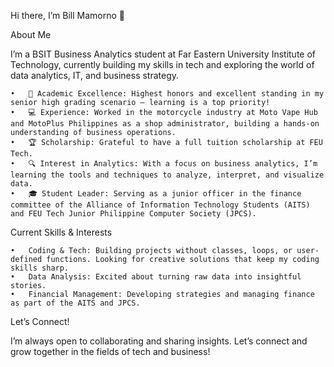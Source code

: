 Hi there, I’m Bill Mamorno 👋

About Me

I’m a BSIT Business Analytics student at Far Eastern University Institute of Technology, currently building my skills in tech and exploring the world of data analytics, IT, and business strategy.

	•	🌟 Academic Excellence: Highest honors and excellent standing in my senior high grading scenario – learning is a top priority!
	•	💻 Experience: Worked in the motorcycle industry at Moto Vape Hub and MotoPlus Philippines as a shop administrator, building a hands-on understanding of business operations.
	•	🏆 Scholarship: Grateful to have a full tuition scholarship at FEU Tech.
	•	🔍 Interest in Analytics: With a focus on business analytics, I’m learning the tools and techniques to analyze, interpret, and visualize data.
	•	🎓 Student Leader: Serving as a junior officer in the finance committee of the Alliance of Information Technology Students (AITS) and FEU Tech Junior Philippine Computer Society (JPCS).

Current Skills & Interests

	•	Coding & Tech: Building projects without classes, loops, or user-defined functions. Looking for creative solutions that keep my coding skills sharp.
	•	Data Analysis: Excited about turning raw data into insightful stories.
	•	Financial Management: Developing strategies and managing finance as part of the AITS and JPCS.

Let’s Connect!

I’m always open to collaborating and sharing insights. Let’s connect and grow together in the fields of tech and business!
